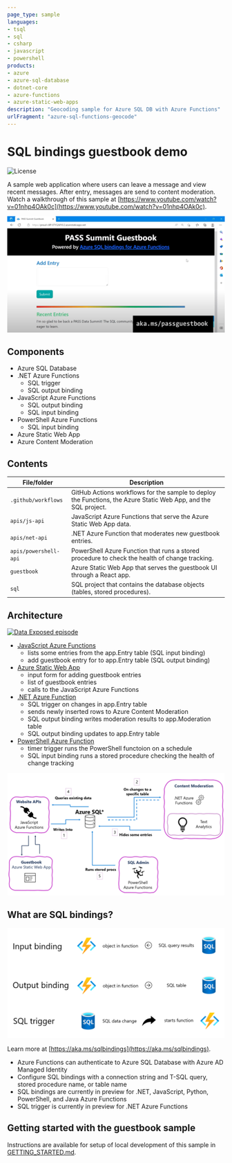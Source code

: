 ```yaml
---
page_type: sample
languages:
- tsql
- sql
- csharp
- javascript
- powershell
products:
- azure
- azure-sql-database
- dotnet-core
- azure-functions
- azure-static-web-apps
description: "Geocoding sample for Azure SQL DB with Azure Functions"
urlFragment: "azure-sql-functions-geocode"
---
```


# SQL bindings guestbook demo

![License](https://img.shields.io/badge/license-MIT-green.svg)

<!-- 
Guidelines on README format: https://review.docs.microsoft.com/help/onboard/admin/samples/concepts/readme-template?branch=master

Guidance on onboarding samples to docs.microsoft.com/samples: https://review.docs.microsoft.com/help/onboard/admin/samples/process/onboarding?branch=master

Taxonomies for products and languages: https://review.docs.microsoft.com/new-hope/information-architecture/metadata/taxonomies?branch=master
-->

A sample web application where users can leave a message and view recent messages.  After entry, messages are send to content moderation. Watch a walkthrough of this sample at [https://www.youtube.com/watch?v=01nhp4OAk0c](https://www.youtube.com/watch?v=01nhp4OAk0c).

![guestbook screenshot](images/guestbook.png)

## Components
- Azure SQL Database
- .NET Azure Functions
  - SQL trigger
  - SQL output binding
- JavaScript Azure Functions
  - SQL output binding
  - SQL input binding
- PowerShell Azure Functions
  - SQL input binding
- Azure Static Web App
- Azure Content Moderation
 
## Contents

| File/folder       | Description                                |
|-------------------|--------------------------------------------|
| `.github/workflows`       | GitHub Actions workflows for the sample to deploy the Functions, the Azure Static Web App, and the SQL project. |
| `apis/js-api`            | JavaScript Azure Functions that serve the Azure Static Web App data. |
| `apis/net-api`           | .NET Azure Function that moderates new guestbook entries. |
| `apis/powershell-api`    | PowerShell Azure Function that runs a stored procedure to check the health of change tracking. |
| `guestbook`              | Azure Static Web App that serves the guestbook UI through a React app. |
| `sql`                    | SQL project that contains the database objects (tables, stored procedures). |
 
## Architecture

[![Data Exposed episode](https://img.youtube.com/vi/01nhp4OAk0c/0.jpg)](https://www.youtube.com/watch?v=01nhp4OAk0c)

- [JavaScript Azure Functions](apis/js-api/)
  - lists some entries from the app.Entry table (SQL input binding)
  - add guestbook entry for to app.Entry table (SQL output binding)
- [Azure Static Web App](guestbook/)
  - input form for adding guestbook entries
  - list of guestbook entries
  - calls to the JavaScript Azure Functions
- [.NET Azure Function](apis/net-api/)
  - SQL trigger on changes in app.Entry table
  - sends newly inserted rows to Azure Content Moderation
  - SQL output binding writes moderation results to app.Moderation table
  - SQL output binding updates to app.Entry table
- [PowerShell Azure Function](apis/powershell-api/)
  - timer trigger runs the PowerShell functoion on a schedule
  - SQL input binding runs a stored procedure checking the health of change tracking

![architecture diagram](images/architecture.png)

## What are SQL bindings?

![summary slide on SQL bindings](images/sqlbindings-summary.png)

Learn more at [https://aka.ms/sqlbindings](https://aka.ms/sqlbindings).

- Azure Functions can authenticate to Azure SQL Database with Azure AD Managed Identity
- Configure SQL bindings with a connection string and T-SQL query, stored procedure name, or table name
- SQL bindings are currently in preview for .NET, JavaScript, Python, PowerShell, and Java Azure Functions
- SQL trigger is currently in preview for .NET Azure Functions

## Getting started with the guestbook sample

Instructions are available for setup of local development of this sample in [GETTING_STARTED.md](GETTING_STARTED.md).